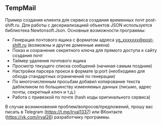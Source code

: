 ## TempMail
Пример создания клиента для сервиса создания временных почт post-shift.ru. Для работы с десериализацией объектов JSON используется библиотека Newtonsoft.Json. Основные возможности программы:
- Генерация почтового ящика с форматом адреса yg_xxxxxxx@post-shift.ru (возможны и другие доменные имена)
- Показ и сохранение секретного ключа для прямого доступа к сайту создания почт
- Таймер удаления почтового ящика
- Просмотр текущего списка сообщений (начиная самым поздним)
- Настройки парсера прокси в формате ip:port (необходимо для обхода стандартных ограничений по генерации)
- По многочисленным просьбам добавил копирование текста даблкликом по большинству изменяемых данных (письмо, адрес почты, секретный ключ и т.д.)
- Работа с привязкой по почте (hash коды оригинального сервиса)

В случае возникновения проблем/вопросов/предложений, прошу вас писать в Telegram (https://t.me/Irval1337) или ВКонтакте (https://vk.com/irval26) разработчику программы.
